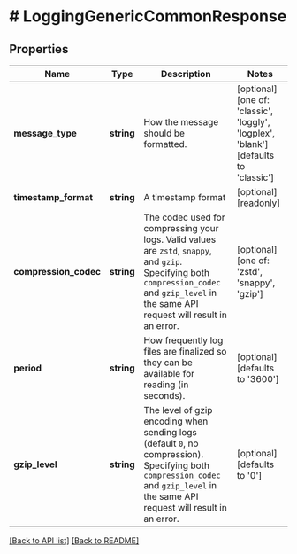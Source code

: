 # # LoggingGenericCommonResponse

## Properties

Name | Type | Description | Notes
------------ | ------------- | ------------- | -------------
**message_type** | **string** | How the message should be formatted. | [optional]  [one of: 'classic', 'loggly', 'logplex', 'blank'] [defaults to 'classic']
**timestamp_format** | **string** | A timestamp format | [optional] [readonly] 
**compression_codec** | **string** | The codec used for compressing your logs. Valid values are `zstd`, `snappy`, and `gzip`. Specifying both `compression_codec` and `gzip_level` in the same API request will result in an error. | [optional]  [one of: 'zstd', 'snappy', 'gzip']
**period** | **string** | How frequently log files are finalized so they can be available for reading (in seconds). | [optional]  [defaults to '3600']
**gzip_level** | **string** | The level of gzip encoding when sending logs (default `0`, no compression). Specifying both `compression_codec` and `gzip_level` in the same API request will result in an error. | [optional]  [defaults to '0']


[[Back to API list]](../../README.md#endpoints) [[Back to README]](../../README.md)
